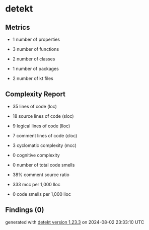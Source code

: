 # detekt

## Metrics

* 1 number of properties

* 3 number of functions

* 2 number of classes

* 1 number of packages

* 2 number of kt files

## Complexity Report

* 35 lines of code (loc)

* 18 source lines of code (sloc)

* 9 logical lines of code (lloc)

* 7 comment lines of code (cloc)

* 3 cyclomatic complexity (mcc)

* 0 cognitive complexity

* 0 number of total code smells

* 38% comment source ratio

* 333 mcc per 1,000 lloc

* 0 code smells per 1,000 lloc

## Findings (0)

generated with [detekt version 1.23.3](https://detekt.dev/) on 2024-08-02 23:33:10 UTC
